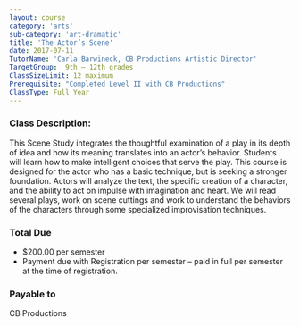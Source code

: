 ```yaml
---
layout: course
category: 'arts'
sub-category: 'art-dramatic'
title: 'The Actor’s Scene'
date: 2017-07-11
TutorName: 'Carla Barwineck, CB Productions Artistic Director'
TargetGroup:  9th – 12th grades
ClassSizeLimit: 12 maximum
Prerequisite: "Completed Level II with CB Productions"
ClassType: Full Year
---
```


### Class Description:
This Scene Study integrates the thoughtful examination of a play in its depth of idea and how its meaning translates into an actor’s behavior. Students will learn how to make intelligent choices that serve the play. This course is designed for the actor who has a basic technique, but is seeking a stronger foundation. Actors will analyze the text, the specific creation of a character, and the ability to act on impulse with imagination and heart. We will read several plays, work on scene cuttings and work to understand the behaviors of the characters through some specialized improvisation techniques.

### Total Due
* $200.00 per semester
* Payment due with Registration per semester – paid in full per semester at the time of registration.

### Payable to
CB Productions